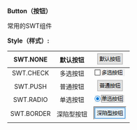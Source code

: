**Button（按钮）**

常用的SWT组件

**Style（样式）:**

| SWT.NONE | 默认按钮 | ![](/assets/none.png) |
| :---: | :---: | :---: |
| SWT.CHECK | 多选按钮 | ![](/assets/check.png) |
| SWT.PUSH | 普通按钮 | ![](/assets/push.png) |
| SWT.RADIO | 单选按钮 | ![](/assets/radio.png) |
| SWT.BORDER | 深陷型按钮 | ![](/assets/border.png) |




